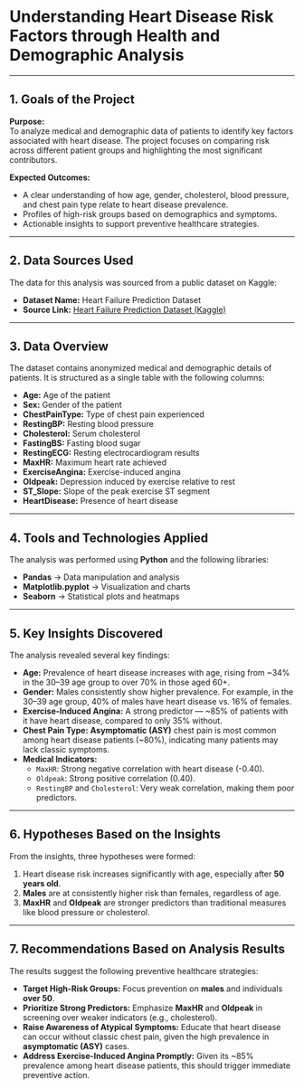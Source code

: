 # Understanding Heart Disease Risk Factors through Health and Demographic Analysis

---

## 1. Goals of the Project
**Purpose:**  
To analyze medical and demographic data of patients to identify key factors associated with heart disease. The project focuses on comparing risk across different patient groups and highlighting the most significant contributors.

**Expected Outcomes:**  
- A clear understanding of how age, gender, cholesterol, blood pressure, and chest pain type relate to heart disease prevalence.  
- Profiles of high-risk groups based on demographics and symptoms.  
- Actionable insights to support preventive healthcare strategies.  

---

## 2. Data Sources Used
The data for this analysis was sourced from a public dataset on Kaggle:  

- **Dataset Name:** Heart Failure Prediction Dataset  
- **Source Link:** [Heart Failure Prediction Dataset (Kaggle)](https://www.kaggle.com/datasets/fedesoriano/heart-failure-prediction)  

---

## 3. Data Overview
The dataset contains anonymized medical and demographic details of patients. It is structured as a single table with the following columns:  

- **Age:** Age of the patient  
- **Sex:** Gender of the patient  
- **ChestPainType:** Type of chest pain experienced  
- **RestingBP:** Resting blood pressure  
- **Cholesterol:** Serum cholesterol  
- **FastingBS:** Fasting blood sugar  
- **RestingECG:** Resting electrocardiogram results  
- **MaxHR:** Maximum heart rate achieved  
- **ExerciseAngina:** Exercise-induced angina  
- **Oldpeak:** Depression induced by exercise relative to rest  
- **ST_Slope:** Slope of the peak exercise ST segment  
- **HeartDisease:** Presence of heart disease  

---

## 4. Tools and Technologies Applied
The analysis was performed using **Python** and the following libraries:  
- **Pandas** → Data manipulation and analysis  
- **Matplotlib.pyplot** → Visualization and charts  
- **Seaborn** → Statistical plots and heatmaps  

---

## 5. Key Insights Discovered
The analysis revealed several key findings:  

- **Age:** Prevalence of heart disease increases with age, rising from ~34% in the 30–39 age group to over 70% in those aged 60+.  
- **Gender:** Males consistently show higher prevalence. For example, in the 30–39 age group, 40% of males have heart disease vs. 16% of females.  
- **Exercise-Induced Angina:** A strong predictor — ~85% of patients with it have heart disease, compared to only 35% without.  
- **Chest Pain Type:** **Asymptomatic (ASY)** chest pain is most common among heart disease patients (~80%), indicating many patients may lack classic symptoms.  
- **Medical Indicators:**  
  - `MaxHR`: Strong negative correlation with heart disease (-0.40).  
  - `Oldpeak`: Strong positive correlation (0.40).  
  - `RestingBP` and `Cholesterol`: Very weak correlation, making them poor predictors.  

---

## 6. Hypotheses Based on the Insights
From the insights, three hypotheses were formed:  

1. Heart disease risk increases significantly with age, especially after **50 years old**.  
2. **Males** are at consistently higher risk than females, regardless of age.  
3. **MaxHR** and **Oldpeak** are stronger predictors than traditional measures like blood pressure or cholesterol.  

---

## 7. Recommendations Based on Analysis Results
The results suggest the following preventive healthcare strategies:  

- **Target High-Risk Groups:** Focus prevention on **males** and individuals **over 50**.  
- **Prioritize Strong Predictors:** Emphasize **MaxHR** and **Oldpeak** in screening over weaker indicators (e.g., cholesterol).  
- **Raise Awareness of Atypical Symptoms:** Educate that heart disease can occur without classic chest pain, given the high prevalence in **asymptomatic (ASY)** cases.  
- **Address Exercise-Induced Angina Promptly:** Given its ~85% prevalence among heart disease patients, this should trigger immediate preventive action.  

